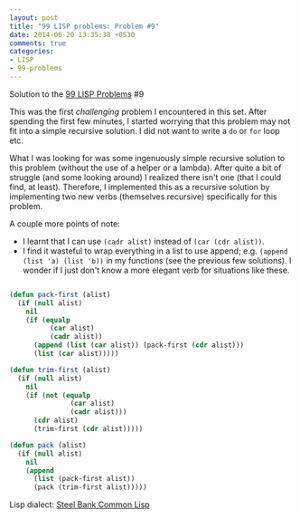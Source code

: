 ```yaml
---
layout: post
title: "99 LISP problems: Problem #9"
date: 2014-06-20 13:35:38 +0530
comments: true
categories: 
- LISP
- 99-problems
---
```


Solution to the [99 LISP Problems][99prob] #9

This was the first _challenging_ problem I encountered in this set. After
spending the first few minutes, I started worrying that this problem may not
fit into a simple recursive solution. I did not want to write a `do` or `for`
loop etc.

What I was looking for was some ingenuously simple recursive solution to this
problem (without the use of a helper or a lambda). After quite a bit of
struggle (and some looking around) I realized there isn't one (that I could
find, at least). Therefore, I implemented this as a recursive solution by
implementing two new verbs (themselves recursive) specifically for this
problem.

<!--more-->

A couple more points of note:

* I learnt that I can use `(cadr alist)` instead of `(car (cdr alist))`.
* I find it wasteful to wrap everything in a list to use append; e.g.
  `(append (list 'a) (list 'b))` in my functions (see the previous few
  solutions). I wonder if I just don't know a more elegant verb for situations
  like these.


```cl

(defun pack-first (alist)
  (if (null alist)
    nil
    (if (equalp
          (car alist)
          (cadr alist))
      (append (list (car alist)) (pack-first (cdr alist)))
      (list (car alist)))))

(defun trim-first (alist)
  (if (null alist)
    nil
    (if (not (equalp
               (car alist)
               (cadr alist)))
      (cdr alist)
      (trim-first (cdr alist)))))

(defun pack (alist)
  (if (null alist)
    nil
    (append
      (list (pack-first alist))
      (pack (trim-first alist)))))

```


Lisp dialect: [Steel Bank Common Lisp][sbcl]

<!--links-->
[99prob]: http://www.ic.unicamp.br/~meidanis/courses/mc336/2006s2/funcional/L-99_Ninety-Nine_Lisp_Problems.html
[sbcl]: http://www.sbcl.org/

